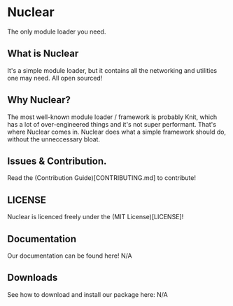 # Nuclear
The only module loader you need. 

## What is Nuclear
It's a simple module loader, but it contains all the networking and utilities one may need. All open sourced!

## Why Nuclear?
The most well-known module loader / framework is probably Knit, which has a lot of over-engineered things and it's not super performant. 
That's where Nuclear comes in. Nuclear does what a simple framework should do, without the unneccessary bloat.

## Issues & Contribution.
Read the (Contribution Guide)[CONTRIBUTING.md] to contribute!

## LICENSE
Nuclear is licenced freely under the (MIT License)[LICENSE]!

## Documentation
Our documentation can be found here! N/A

## Downloads
See how to download and install our package here: N/A